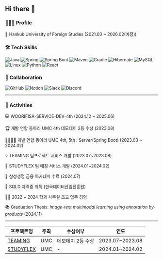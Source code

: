 ## Hi there 👋

### 👩🏻‍💻 Profile
🏫 Hankuk University of Foreign Studies (2021.03 ~ 2026.02(예정))



### 🛠️ Tech Skills
![Java](https://img.shields.io/badge/Java-007396?style=for-the-badge&logo=openjdk&logoColor=white)
![Spring](https://img.shields.io/badge/Spring-6DB33F?style=for-the-badge&logo=spring&logoColor=white)
![Spring Boot](https://img.shields.io/badge/SpringBoot-6DB33F?style=for-the-badge&logo=springboot&logoColor=white)
![Maven](https://img.shields.io/badge/Maven-C71A36?style=for-the-badge&logo=apachemaven&logoColor=white)
![Gradle](https://img.shields.io/badge/Gradle-02303A?style=for-the-badge&logo=gradle&logoColor=white)
![Hibernate](https://img.shields.io/badge/Hibernate-59666C?style=for-the-badge&logo=hibernate&logoColor=white)
![MySQL](https://img.shields.io/badge/mysql-4479A1?style=for-the-badge&logo=mysql&logoColor=white)
![Linux](https://img.shields.io/badge/Linux-FCC624?style=for-the-badge&logo=linux&logoColor=black)
![Python](https://img.shields.io/badge/Python-3776AB?style=for-the-badge&logo=Python&logoColor=white)
![React](https://img.shields.io/badge/React-20232A?style=for-the-badge&logo=react&logoColor=61DAFB)



### 🤝 Collaboration
![GitHub](https://img.shields.io/badge/GitHub-181717?style=for-the-badge&logo=github&logoColor=white)
![Notion](https://img.shields.io/badge/Notion-000000?style=for-the-badge&logo=notion&logoColor=white)
![Slack](https://img.shields.io/badge/Slack-4A154B?style=for-the-badge&logo=slack&logoColor=white)
![Discord](https://img.shields.io/badge/Discord-5865F2?style=for-the-badge&logo=discord&logoColor=white)


---
### 📌 Activities

💻 WOORIFISA-SERVICE-DEV-4th (2024.12 ~ 2025.06)

🏆 개발 연합 동아리 UMC 4th 데모데이 2등 수상 (2023.08)

👨‍👩‍👧‍👦 개발 연합 동아리 UMC 4th, 5th : Server(Spring Boot) (2023.03 ~ 2024.02)

💡 TEAMING 팀프로젝트 서비스 개발 (2023.07~2023.08)

🚀 STUDYFLEX 팀 매칭 서비스 개발 (2024.01~2024.02)

🧪 삼성생명 금융 아카데미 수료 (2024.07)

📖 SQLD 자격증 취득 (한국데이터산업진흥원)

🧑‍💼 2022 ~ 2024 학과 사무실 조교 업무 경험

📚 Graduation Thesis: *Image-text multimodal learning using annotation by-products* (2024.11)


---
| 프로젝트명 | 주최 | 수상여부 | 연도 |
|------------|------|----------|------|
| [TEAMING](https://github.com/UmcTeaming/BackEnd) | UMC | 데모데이 2등 수상 | 2023.07~2023.08 |
| [STUDYFLEX](https://github.com/StudyFlexUMC5th/StudyFlex-BE) | UMC | - | 2024.01~2024.02 |


